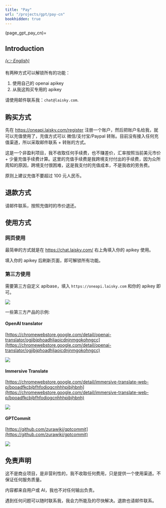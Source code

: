 ```yaml
---
title: "Pay"
url: "/projects/gpt/pay-cn"
bookhidden: true
---
```


(page_gpt_pay_cn)=

## Introduction

*[(👉 English)](@page_gpt_pay)*

有两种方式可以解锁所有的功能：

1. 使用自己的 openai apikey
2. 从我这购买专用的 apikey

请使用邮件联系我：`chat@laisky.com`.

## 购买方式

先在 <https://oneapi.laisky.com/register> 注册一个账户，然后把账户名给我，就可以充值使用了，充值方式可以 微信/支付宝/Paypal 转账。目前没有接入任何充值渠道，所以采取邮件联系 + 转账的方式。

这是一个非盈利项目，我不收取任何手续费，也不赚差价，汇率按照当前美元市价 + 少量充值手续费计算。这里的充值手续费是我跨境支付付出的手续费，因为众所周知的原因，跨境支付很困难，这是我支付的充值成本，不是我收的劳务费。

原则上建议充值不要超过 100 元人民币。

## 退款方式

请邮件联系，按照充值时的市价退还。

## 使用方式

### 网页使用

最简单的方式就是在 <https://chat.laisky.com/> 右上角填入你的 apikey 使用。

填入你的 apikey 后刷新页面，即可解锁所有功能。

### 第三方使用

需要第三方自定义 apibase，填入 `https://oneapi.laisky.com` 和你的 apikey 即可。

![](https://s3.laisky.com/uploads/2023/12/apitoken.png)

一些第三方产品的示例:

#### OpenAI translator

[https://chromewebstore.google.com/detail/openai-translator/ogjibjphoadhljaoicdnjnmgokohngcc](https://chromewebstore.google.com/detail/openai-translator/ogjibjphoadhljaoicdnjnmgokohngcc)

![](https://s3.laisky.com/uploads/2023/12/openai-translator.png)

#### Immersive Translate

[https://chromewebstore.google.com/detail/immersive-translate-web-p/bpoadfkcbjbfhfodiogcnhhhpibjhbnh](https://chromewebstore.google.com/detail/immersive-translate-web-p/bpoadfkcbjbfhfodiogcnhhhpibjhbnh)

![](https://s3.laisky.com/uploads/2023/12/immersive-translate.png)

#### GPTCommit

[https://github.com/zurawiki/gptcommit](https://github.com/zurawiki/gptcommit)

![](https://s3.laisky.com/uploads/2023/12/gpt-commit.png)

## 免责声明

这不是商业项目，是非营利性的，我不收取任何费用，只是提供一个使用渠道。不保证任何服务质量。

内容都来自用户或 AI，我也不对任何输出负责。

遇到任何问题可以随时联系我，我会力所能及的尽快解决。退款也请邮件联系。
